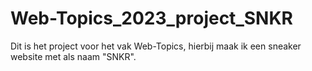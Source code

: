 # Web-Topics_2023_project_SNKR
Dit is het project voor het vak Web-Topics, hierbij maak ik een sneaker website met als naam "SNKR".
